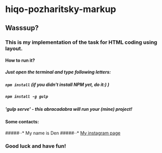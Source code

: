 # hiqo-pozharitsky-markup
## Wasssup?
### This is my implementation of the task for HTML coding using layout.
#### How to run it?
##### Just open the terminal and type following letters:
##### `npm install` (if you didn't install NPM yet, do it:) )
##### `npm install -g gulp`
##### 'gulp serve' - this abracadabra will run your (mine) project!
#### Some contacts:
#####⋅⋅* My name is Den
#####⋅⋅* [My instagram page](https://instagram.com/sovasmotrit)
### Good luck and have fun!

